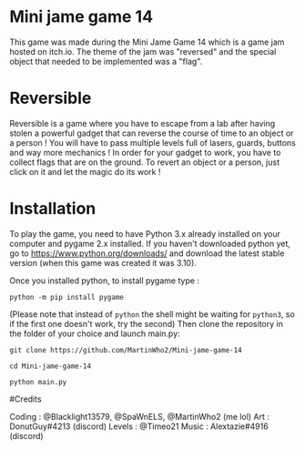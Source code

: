 # Mini jame game 14
This game was made during the Mini Jame Game 14 which is a game jam hosted on itch.io. The theme of the jam was "reversed" and the special object that needed to be implemented was a "flag".
# Reversible
Reversible is a game where you have to escape from a lab after having stolen a powerful gadget that can reverse the course of time to an object or a person !
You will have to pass multiple levels full of lasers, guards, buttons and way more mechanics !
In order for your gadget to work, you have to collect flags that are on the ground.
To revert an object or a person, just click on it and let the magic do its work !
# Installation
To play the game, you need to have Python 3.x already installed on your computer and pygame 2.x installed.
If you haven't downloaded python yet, go to https://www.python.org/downloads/ and download the latest stable version (when this game was created it was 3.10).

Once you installed python, to install pygame type :

```shell 
python -m pip install pygame
```

(Please note that instead of ```python``` the shell might be waiting for ```python3```, so if the first one doesn't work, try the second)
Then clone the repository in the folder of your choice and launch main.py:

```shell 
git clone https://github.com/MartinWho2/Mini-jame-game-14
```

```shell
cd Mini-jame-game-14
```

```shell
python main.py
```

#Credits

Coding : @Blacklight13579, @SpaWnELS, @MartinWho2 (me lol)
Art : DonutGuy#4213 (discord)
Levels : @Timeo21
Music : Alextazie#4916 (discord)
